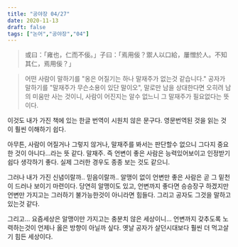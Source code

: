 ```yaml
---
title: "공야장 04/27"
date: 2020-11-13
draft: false
tags: ["논어","공야장","04"]
---
```


> 或曰：「雍也，仁而不佞。」子曰：「焉用佞？禦人以口給，屢憎於人。不知其仁，焉用佞？」

> 어떤 사람이 말하기를 "옹은 어질기는 하나 말재주가 없는것 같습니다." 공자가 말하기를 "말재주가 무슨소용이 있단 말이오", 말로만 남을 상대한다면 오히려 남의 미움만 사는 것이니, 사람이 어진지는 알수 없느니 그 말재주가 필요없다는 뜻이다.

이것도 내가 가진 책에 있는 한글 번역이 시원치 않은 문구다. 영문번역된 것을 읽는 것이 훨씬 이해하기 쉽다.

아무튼, 사람이 어질거나 그렇지 않거나, 말재주를 봐서는 판단할수 없으니 그다지 중요한 것이 아니다...라는 뜻 같다.
말재주. 즉 언변이 좋은 사람은 능력있어보이고 인정받기 쉽다 생각하기 좋다. 실제 그러한 경우도 종종 보는 것도 같으니.

그러나 내가 가진 신념이랄까.. 믿음이랄까.. 알맹이 없이 언변만 좋은 사람은 곧 그 밑천이 드러나 보이기 마련이다.
당연히 알맹이도 있고, 언변까지 좋다면 승승장구 하겠지만 언변만 가지고는 그러하기 불가능한것이 아니라면 힘들다.
그리고 공자도 그것을 말하고 있는것 같다.

그리고... 요즘세상은 알맹이만 가지고는 충분치 않은 세상이니...
언변까지 갖추도록 노력하는것이 언제나 옳은 방향이 아닐까 싶다.
옛날 공자가 살던시대보다 훨씬 더 먹고살기 힘든 세상이다.

